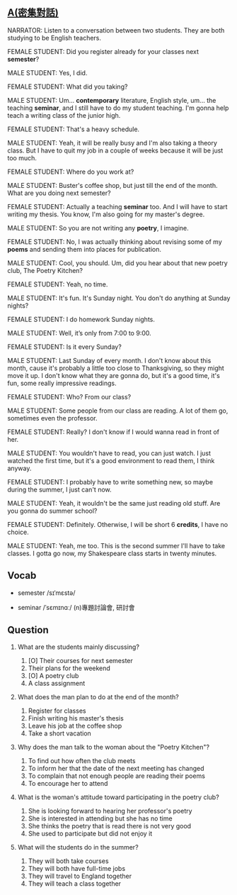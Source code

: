 ## [A(密集對話)](https://img.kmf.com/toefl/listening/audio/3564a11455a6cc7da7a634736335982c.mp3)

NARRATOR: Listen to a conversation between two students. They are both studying to be English teachers.

FEMALE STUDENT: Did you register already for your classes next **semester**?

MALE STUDENT: Yes, I did.

FEMALE STUDENT: What did you taking?

MALE STUDENT: Um... **contemporary** literature, English style, um... the teaching **seminar**, and I still have to do my student teaching. I'm gonna help teach a writing class of the junior high.

FEMALE STUDENT: That's a heavy schedule.

MALE STUDENT: Yeah, it will be really busy and I'm also taking a theory class. But I have to quit my job in a couple of weeks because it will be just too much.

FEMALE STUDENT: Where do you work at?

MALE STUDENT: Buster's coffee shop, but just till the end of the month. What are you doing next semester?

FEMALE STUDENT: Actually a teaching **seminar** too. And I will have to start writing my thesis. You know, I'm also going for my master's degree.

MALE STUDENT: So you are not writing any **poetry**, I imagine.

FEMALE STUDENT: No, I was actually thinking about revising some of my **poems** and sending them into places for publication.

MALE STUDENT: Cool, you should. Um, did you hear about that new poetry club, The Poetry Kitchen?

FEMALE STUDENT: Yeah, no time.

MALE STUDENT: It's fun. It's Sunday night. You don't do anything at Sunday nights?

FEMALE STUDENT: I do homework Sunday nights.

MALE STUDENT: Well, it’s only from 7:00 to 9:00.

FEMALE STUDENT: Is it every Sunday?

MALE STUDENT: Last Sunday of every month. I don't know about this month, cause it's probably a little too close to Thanksgiving, so they might move it up. I don't know what they are gonna do, but it's a good time, it's fun, some really impressive readings.

FEMALE STUDENT: Who? From our class?

MALE STUDENT: Some people from our class are reading. A lot of them go, sometimes even the professor.

FEMALE STUDENT: Really? I don't know if I would wanna read in front of her.

MALE STUDENT: You wouldn't have to read, you can just watch. I just watched the first time, but it's a good environment to read them, I think anyway.

FEMALE STUDENT: I probably have to write something new, so maybe during the summer, I just can't now.

MALE STUDENT: Yeah, it wouldn't be the same just reading old stuff. Are you gonna do summer school?

FEMALE STUDENT: Definitely. Otherwise, I will be short 6 **credits**, I have no choice.

MALE STUDENT: Yeah, me too. This is the second summer I'll have to take classes. I gotta go now, my Shakespeare class starts in twenty minutes.

## Vocab
+ semester /sɪˈmɛstə/ 
- seminar /ˈsɛmɪnɑː/ (n)專題討論會, 研討會

## Question
1. What are the students mainly discussing? 
	1. [O] Their courses for next semester
	1. Their plans for the weekend
	1. [O] A poetry club
	1. A class assignment

2. What does the man plan to do at the end of the month? 
	1. Register for classes
	1. Finish writing his master's thesis
	1. Leave his job at the coffee shop
	1. Take a short vacation

3. Why does the man talk to the woman about the "Poetry Kitchen"? 
	1. To find out how often the club meets
	1. To inform her that the date of the next meeting has changed
	1. To complain that not enough people are reading their poems
	1. To encourage her to attend

4. What is the woman's attitude toward participating in the poetry club? 
	1. She is looking forward to hearing her professor's poetry
	1. She is interested in attending but she has no time
	1. She thinks the poetry that is read there is not very good
	1. She used to participate but did not enjoy it

5. What will the students do in the summer? 
	1. They will both take courses
	1. They will both have full-time jobs
	1. They will travel to England together
	1. They will teach a class together

